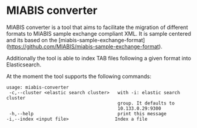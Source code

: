 # MIABIS converter
MIABIS converter is a tool that aims to facilitate the migration of different formats to MIABIS sample exchange compliant XML. It is sample centered and its based on the [miabis-sample-exchange-format] (https://github.com/MIABIS/miabis-sample-exchange-format).

Additionally the tool is able to index TAB files following a given format into Elasticsearch. 

At the moment the tool supports the following commands:

```
usage: miabis-converter
 -c,--cluster <elastic search cluster>   with -i: elastic search cluster
                                         group. It defaults to
                                         10.133.0.29:9300
 -h,--help                               print this message
-i,--index <input file>                 Index a file
 ```

